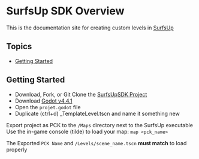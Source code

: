 # SurfsUp SDK Overview

This is the documentation site for creating custom levels in [SurfsUp](https://store.steampowered.com/app/3454830/SurfsUp/)

## Topics
* [Getting Started](#getting_started)

## <a name="getting_started"></a>Getting Started
* Download, Fork, or Git Clone the [SurfsUpSDK Project](https://github.com/bearlikelion/SurfsUpSDK)
* Download [Godot v4.4.1](https://godotengine.org/download/archive/4.4.1-stable/)
* Open the `projet.godot` file
* Duplicate (ctrl+d) _TemplateLevel.tscn and name it something new

Export project as PCK to the `/Maps` directory next to the SurfsUp executable
Use the in-game console (tilde) to load your map: `map <pck_name>`

The Exported `PCK Name` and `/Levels/scene_name.tscn` **must match** to load properly

